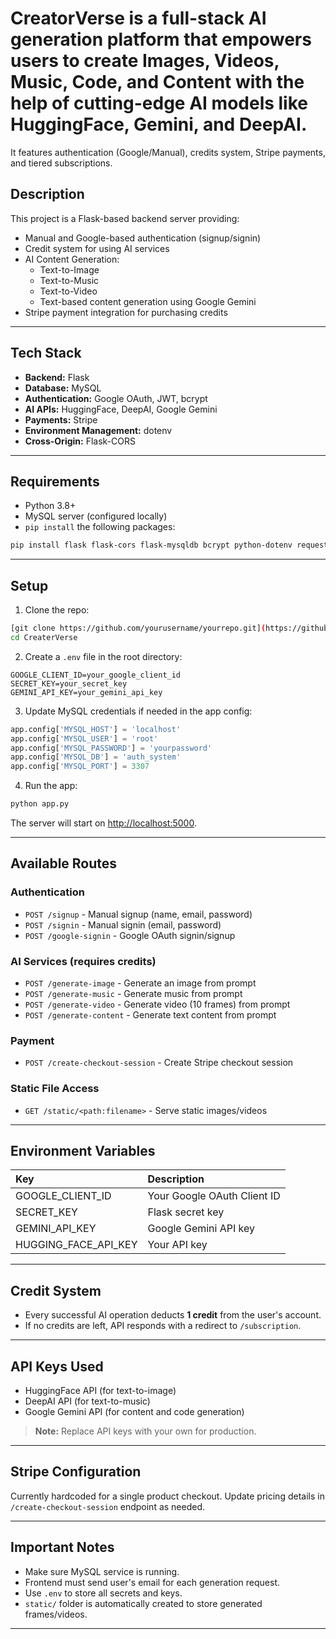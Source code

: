# CreatorVerse is a full-stack AI generation platform that empowers users to create Images, Videos, Music, Code, and Content with the help of cutting-edge AI models like HuggingFace, Gemini, and DeepAI.
It features authentication (Google/Manual), credits system, Stripe payments, and tiered subscriptions.

## Description

This project is a Flask-based backend server providing:
- Manual and Google-based authentication (signup/signin)
- Credit system for using AI services
- AI Content Generation:
  - Text-to-Image
  - Text-to-Music
  - Text-to-Video
  - Text-based content generation using Google Gemini
- Stripe payment integration for purchasing credits

---

## Tech Stack

- **Backend:** Flask
- **Database:** MySQL
- **Authentication:** Google OAuth, JWT, bcrypt
- **AI APIs:** HuggingFace, DeepAI, Google Gemini
- **Payments:** Stripe
- **Environment Management:** dotenv
- **Cross-Origin:** Flask-CORS

---

## Requirements

- Python 3.8+
- MySQL server (configured locally)
- `pip install` the following packages:

```bash
pip install flask flask-cors flask-mysqldb bcrypt python-dotenv requests stripe opencv-python pillow google-auth google-auth-oauthlib google-auth-httplib2 google-generativeai
```

---

## Setup

1. Clone the repo:

```bash
[git clone https://github.com/yourusername/yourrepo.git](https://github.com/hadiamoosa40/CreatorVerse.git)
cd CreaterVerse
```

2. Create a `.env` file in the root directory:

```env
GOOGLE_CLIENT_ID=your_google_client_id
SECRET_KEY=your_secret_key
GEMINI_API_KEY=your_gemini_api_key
```

3. Update MySQL credentials if needed in the app config:

```python
app.config['MYSQL_HOST'] = 'localhost'
app.config['MYSQL_USER'] = 'root'
app.config['MYSQL_PASSWORD'] = 'yourpassword'
app.config['MYSQL_DB'] = 'auth_system'
app.config['MYSQL_PORT'] = 3307
```

4. Run the app:

```bash
python app.py
```

The server will start on [http://localhost:5000](http://localhost:5000).

---

## Available Routes

### Authentication

- `POST /signup` - Manual signup (name, email, password)
- `POST /signin` - Manual signin (email, password)
- `POST /google-signin` - Google OAuth signin/signup

### AI Services (requires credits)

- `POST /generate-image` - Generate an image from prompt
- `POST /generate-music` - Generate music from prompt
- `POST /generate-video` - Generate video (10 frames) from prompt
- `POST /generate-content` - Generate text content from prompt

### Payment

- `POST /create-checkout-session` - Create Stripe checkout session

### Static File Access

- `GET /static/<path:filename>` - Serve static images/videos

---

## Environment Variables

| Key | Description |
|:---|:---|
| GOOGLE_CLIENT_ID | Your Google OAuth Client ID |
| SECRET_KEY | Flask secret key |
| GEMINI_API_KEY | Google Gemini API key |
| HUGGING_FACE_API_KEY | Your API key

---

## Credit System

- Every successful AI operation deducts **1 credit** from the user's account.
- If no credits are left, API responds with a redirect to `/subscription`.

---

## API Keys Used

- HuggingFace API (for text-to-image)
- DeepAI API (for text-to-music)
- Google Gemini API (for content and code generation)
  

> **Note:** Replace API keys with your own for production.

---

## Stripe Configuration

Currently hardcoded for a single product checkout. Update pricing details in `/create-checkout-session` endpoint as needed.

---

## Important Notes

- Make sure MySQL service is running.
- Frontend must send user's email for each generation request.
- Use `.env` to store all secrets and keys.
- `static/` folder is automatically created to store generated frames/videos.

---



